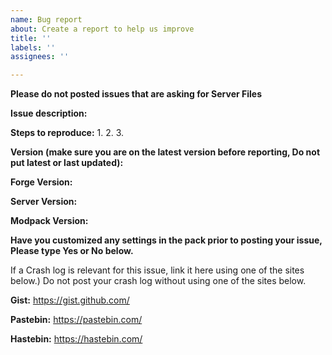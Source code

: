 ```yaml
---
name: Bug report
about: Create a report to help us improve
title: ''
labels: ''
assignees: ''

---
```


**Please do not posted issues that are asking for Server Files**

**Issue description:**

 

 
**Steps to reproduce:**
1.
2.
3.

 
**Version (make sure you are on the latest version before reporting, Do not put latest or last updated):**

**Forge Version:**



**Server Version:**



**Modpack Version:**



**Have you customized any settings in the pack prior to posting your issue, Please type Yes or No below.**

 
If a  Crash log is relevant for this issue, link it here using one of the sites below.)
Do not post your crash log without using one of the sites below.

 
**Gist:** https://gist.github.com/

**Pastebin:** https://pastebin.com/

**Hastebin:** https://hastebin.com/
